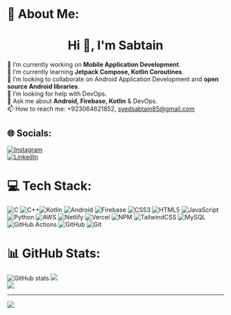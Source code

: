 # 💫 About Me:
<h1 align="center">Hi 👋, I'm Sabtain</h1>

🔭 I’m currently working on **Mobile Application Development**.<br>🌱 I’m currently learning **Jetpack Compose, Kotlin Coroutines**.<br>👯 I’m looking to collaborate on Android Application Development and  **open source Android libraries**.<br>🤔 I’m looking for help with DevOps.<br>💬 Ask me about **Android, Firebase, Kotlin** & DevOps.<br>📫 How to reach me: +923064621852, [syedsabtain85@gmail.com](mailto:syedsabtain85@gmail.com)
## 🌐 Socials:
[![Instagram](https://img.shields.io/badge/Instagram-%23E4405F.svg?logo=Instagram&logoColor=white)](https://instagram.com/_syed_sabtain) 
<br>[![LinkedIn](https://img.shields.io/badge/LinkedIn-%230077B5.svg?logo=linkedin&logoColor=white)](https://www.linkedin.com/in/syed-sabtain/)

# 💻 Tech Stack:
![C](https://img.shields.io/badge/c-%2300599C.svg?style=for-the-badge&logo=c&logoColor=white) ![C++](https://img.shields.io/badge/c++-%2300599C.svg?style=for-the-badge&logo=c%2B%2B&logoColor=white)![Kotlin](https://img.shields.io/badge/-Kotlin-7F52FF?style=for-the-badge&logo=kotlin&logoColor=white)
![Android](https://img.shields.io/badge/-Android-3DDC84?style=for-the-badge&logo=android&logoColor=white)
![Firebase](https://img.shields.io/badge/-Firebase-FFCA28?style=for-the-badge&logo=firebase&logoColor=white)
 ![CSS3](https://img.shields.io/badge/css3-%231572B6.svg?style=for-the-badge&logo=css3&logoColor=white) ![HTML5](https://img.shields.io/badge/html5-%23E34F26.svg?style=for-the-badge&logo=html5&logoColor=white) ![JavaScript](https://img.shields.io/badge/javascript-%23323330.svg?style=for-the-badge&logo=javascript&logoColor=%23F7DF1E) ![Python](https://img.shields.io/badge/python-3670A0?style=for-the-badge&logo=python&logoColor=ffdd54) ![AWS](https://img.shields.io/badge/AWS-%23FF9900.svg?style=for-the-badge&logo=amazon-aws&logoColor=white) ![Netlify](https://img.shields.io/badge/netlify-%23000000.svg?style=for-the-badge&logo=netlify&logoColor=#00C7B7) ![Vercel](https://img.shields.io/badge/vercel-%23000000.svg?style=for-the-badge&logo=vercel&logoColor=white) ![NPM](https://img.shields.io/badge/NPM-%23CB3837.svg?style=for-the-badge&logo=npm&logoColor=white) ![TailwindCSS](https://img.shields.io/badge/tailwindcss-%2338B2AC.svg?style=for-the-badge&logo=tailwind-css&logoColor=white) ![MySQL](https://img.shields.io/badge/mysql-4479A1.svg?style=for-the-badge&logo=mysql&logoColor=white) ![GitHub Actions](https://img.shields.io/badge/github%20actions-%232671E5.svg?style=for-the-badge&logo=githubactions&logoColor=white) ![GitHub](https://img.shields.io/badge/github-%23121011.svg?style=for-the-badge&logo=github&logoColor=white) ![Git](https://img.shields.io/badge/git-%23F05033.svg?style=for-the-badge&logo=git&logoColor=white)



# 📊 GitHub Stats:
 ![GitHub stats](https://github-readme-stats.vercel.app/api?username=Syed-Sabtain85&show_icons=true&theme=radical)
 ![](https://github-readme-streak-stats.herokuapp.com/?user=Syed-Sabtain85&theme=dark&hide_border=false)<br/>
![](https://github-readme-stats.vercel.app/api/top-langs/?username=Syed-Sabtain85&theme=dark&hide_border=false&include_all_commits=true&count_private=true&layout=compact)



---
[![](https://visitcount.itsvg.in/api?id=sajeelsam14&icon=0&color=0)](https://visitcount.itsvg.in)

<!-- Proudly created with GPRM ( https://gprm.itsvg.in ) -->
